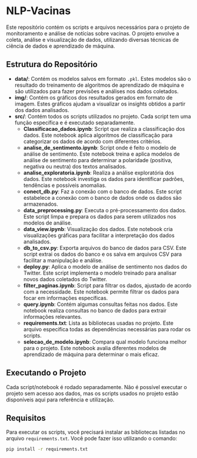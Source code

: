 # NLP-Vacinas

Este repositório contém os scripts e arquivos necessários para o projeto de monitoramento e análise de notícias sobre vacinas. O projeto envolve a coleta, análise e visualização de dados, utilizando diversas técnicas de ciência de dados e aprendizado de máquina.

## Estrutura do Repositório

- **data/**: Contém os modelos salvos em formato `.pkl`. Estes modelos são o resultado do treinamento de algoritmos de aprendizado de máquina e são utilizados para fazer previsões e análises nos dados coletados.
- **img/**: Contém os gráficos dos resultados gerados em formato de imagem. Estes gráficos ajudam a visualizar os insights obtidos a partir dos dados analisados.
- **src/**: Contém todos os scripts utilizados no projeto. Cada script tem uma função específica e é executado separadamente.
  - **Classificacao_dados.ipynb**: Script que realiza a classificação dos dados. Este notebook aplica algoritmos de classificação para categorizar os dados de acordo com diferentes critérios.
  - **analise_de_sentimento.ipynb**: Script onde é feito o modelo de análise de sentimento. Este notebook treina e aplica modelos de análise de sentimento para determinar a polaridade (positiva, negativa ou neutra) dos textos analisados.
  - **analise_exploratoria.ipynb**: Realiza a análise exploratória dos dados. Este notebook investiga os dados para identificar padrões, tendências e possíveis anomalias.
  - **conect_db.py**: Faz a conexão com o banco de dados. Este script estabelece a conexão com o banco de dados onde os dados são armazenados.
  - **data_preprocessing.py**: Executa o pré-processamento dos dados. Este script limpa e prepara os dados para serem utilizados nos modelos de análise.
  - **data_view.ipynb**: Visualização dos dados. Este notebook cria visualizações gráficas para facilitar a interpretação dos dados analisados.
  - **db_to_csv.py**: Exporta arquivos do banco de dados para CSV. Este script extrai os dados do banco e os salva em arquivos CSV para facilitar a manipulação e análise.
  - **deploy.py**: Aplica o modelo de análise de sentimento nos dados do Twitter. Este script implementa o modelo treinado para analisar novos dados coletados do Twitter.
  - **filter_paginas.ipynb**: Script para filtrar os dados, ajustado de acordo com a necessidade. Este notebook permite filtrar os dados para focar em informações específicas.
  - **query.ipynb**: Contém algumas consultas feitas nos dados. Este notebook realiza consultas no banco de dados para extrair informações relevantes.
  - **requirements.txt**: Lista as bibliotecas usadas no projeto. Este arquivo especifica todas as dependências necessárias para rodar os scripts.
  - **selecao_de_modelo.ipynb**: Compara qual modelo funciona melhor para o projeto. Este notebook avalia diferentes modelos de aprendizado de máquina para determinar o mais eficaz.

## Executando o Projeto

Cada script/notebook é rodado separadamente. Não é possível executar o projeto sem acesso aos dados, mas os scripts usados no projeto estão disponíveis aqui para referência e utilização.

## Requisitos

Para executar os scripts, você precisará instalar as bibliotecas listadas no arquivo `requirements.txt`. Você pode fazer isso utilizando o comando:

```bash
pip install -r requirements.txt
